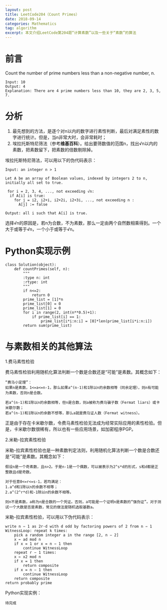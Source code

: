 ```yaml
---
layout: post
title: LeetCode204（Count Primes）
date: 2018-09-14
categories: Mathematics
tag: algorithm
excerpt: 本文介绍LeetCode第204题“计算素数”以及一些关于“素数”的算法
---
```


# 前言

Count the number of prime numbers less than a non-negative number, n.

```
Input: 10
Output: 4
Explanation: There are 4 prime numbers less than 10, they are 2, 3, 5, 7.
```

# 分析

1. 最先想到的方法，是逐个对n以内的数字进行素性判断，最后对满足素性的数字进行统计。但是，当n非常大时，会非常耗时；
2. 埃拉托斯特尼筛法（参考**维基百科**）。给出要筛数值的范围n，找出√n以内的素数，把素数留下，把素数的倍数剔除掉。

埃拉托斯特尼筛法，可以用以下的伪代码表示：

```
Input: an integer n > 1
 
Let A be an array of Boolean values, indexed by integers 2 to n,
initially all set to true.
 
 for i = 2, 3, 4, ..., not exceeding √n:
  if A[i] is true:
    for j = i2, i2+i, i2+2i, i2+3i, ..., not exceeding n :
      A[j] := false
 
Output: all i such that A[i] is true.
```

选择√n的原因是，若n为合数，不为素数，那么一定由两个自然数相乘得到。一个大于或等于√n，一个小于或等于√n。

# Python实现示例

```
class Solution(object):
    def countPrimes(self, n):
        """
        :type n: int
        :rtype: int
        """
        if n<=2:
            return 0
        prime_list = [1]*n
        prime_list[0] = 0
        prime_list[1] = 0
        for i in range(2, int(n**0.5)+1):
            if prime_list[i] == 1:
                prime_list[i*i:n:i] = [0]*len(prime_list[i*i:n:i])
        return sum(prime_list)
```

# 与素数相关的其他算法

1.费马素性检验

费马素性检验利用随机化算法判断一个数是合数还是“可能”是素数。其概念如下：

```
“费马小定理”：
如果n是素数，1<=a<=n-1，那么如果a^(n-1)和1除以n的余数相等（同余定理），则n有可能为素数，否则n是合数。

若a^(n-1)和1除以n的余数相等，但n是合数，则a被称为费马骗子数（Fermat liars）或卡米歇尔数；
若a^(n-1)和1除以n的余数不想等，那么a就是费马证人数（Fermat witness）。
```

正是由于存在卡米歇尔数，令费马素性检验无法成为经常实际应用的素性检验。但是，卡米歇尔数很稀有，所以也有一些应用场景，如加密程序PGP。

2.米勒-拉宾素性检验

米勒-拉宾素性检验也是一种素数判定法则，利用随机化算法判断一个数是合数还是“可能”是素数。其概念如下：

```
假设n是一个奇素数，且n>2。于是n-1是一个偶数，可以被表示为2^s*d的形式，s和d都是正整数且d是奇数。

对于任意0<=r<=s-1，若均满足：
1.a^d和1除以n的余数不相等；
2.a^(2^r*d)和-1除以n的余数不相等。

则n不是素数，a称为n是合数的一个凭证。否则，a可能是一个证明n是素数的“强伪证”。对于测试一个大数是否是素数，常见的做法是随机选取基数a。
```

米勒-拉宾素性检验，可以用以下伪代码表示：

```
write n − 1 as 2r·d with d odd by factoring powers of 2 from n − 1
WitnessLoop: repeat k times:
    pick a random integer a in the range [2, n − 2]
    x ← ad mod n
    if x = 1 or x = n − 1 then
        continue WitnessLoop
    repeat r − 1 times:
    x ← x2 mod n
    if x = 1 then
        return composite
    if x = n − 1 then
        continue WitnessLoop
    return composite
return probably prime
```

Python实现实例：

```
待完成
```